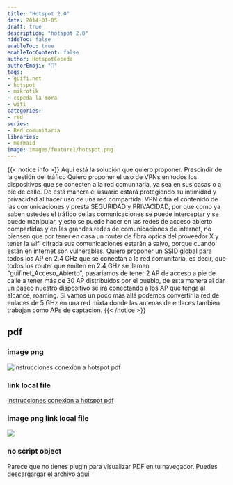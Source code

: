 ```yaml
---
title: "Hotspot 2.0"
date: 2014-01-05
draft: true
description: "hotspot 2.0"
hideToc: false
enableToc: true
enableTocContent: false
author: HotspotCepeda 
authorEmoji: "🗻"
tags:
- guifi.net
- hotspot
- mikrotik
- cepeda la mora
- wifi
categories:
- red
series:
- Red comunitaria
libraries:
- mermaid
image: images/feature1/hotspot.png
---
```


{{< notice info >}}
Aquí está la solución que quiero proponer.
Prescindir de la gestión del tráfico
Quiero proponer el uso de VPNs en todos los dispositivos que se conecten a la red comunitaria, ya sea en sus casas o a pie de calle. De está manera el usuario estará protegiendo su intimidad y privacidad al hacer uso de una red compartida. VPN cifra el contenido de las comunicaciones y presta SEGURIDAD y PRIVACIDAD, por que como ya saben ustedes el tráfico de las comunicaciones se puede interceptar y se puede manipular, y esto se puede hacer en las redes de acceso abierto compartidas y en las grandes redes de comunicaciones de internet, no piensen que por tener en casa un router de fibra optica del proveedor X y tener la wifi cifrada sus comunicaciones estarán a salvo, porque cuando están en internet son vulnerables.
Quiero proponer un SSID global para todos los AP en 2.4 GHz que se conectan a la red comunitaria, es decir, que todos los router que emiten en 2.4 GHz se llamen "guifinet_Acceso_Abierto", pasariamos de tener 2 AP de acceso a pie de calle a tener más de 30 AP distribuidos por el pueblo, de esta manera al dar un paseo nuestro dispositivo se irá conectando a los AP que tenga al alcance, roaming. Si vamos un poco más allá podemos convertir la red de enlaces de 5 GHz en una red mixta donde las antenas de enlaces tambien trabajan como APs de captacion.
{{< /notice >}}

## pdf

### image png
![instrucciones conexion a hotspot pdf](/pdfs/hotspot_instrucciones.PNG)
### link local file
[instrucciones conexion a hotspot pdf](/pdfs/hotspot_conectar.pdf)

### image png link local file

[<img src="/pdfs/hotspot_instrucciones.PNG">](/pdfs/hotspot_conectar.pdf)

### no script object 

<object data="/pdfs/hotspot_conectar.pdf#page=1" type="application/pdf" width="100%" height="500px"> 
  <p>Parece que no tienes plugin para visualizar PDF en tu navegador.
   Puedes descargargar el archivo <a href="/pdfs/hotspot_conectar.pdf">aquí</a></p>  
</object>
